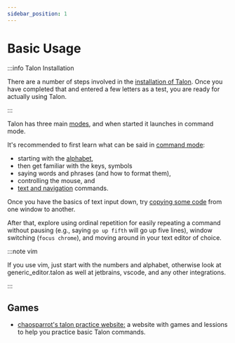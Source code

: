 ```yaml
---
sidebar_position: 1
---
```


# Basic Usage

:::info Talon Installation

There are a number of steps involved in the [installation of Talon](/docs/Resource%20Hub/Talon%20Installation/installation_guide.md).
Once you have completed that and entered a few letters as a test, you are ready for actually using Talon.

:::

Talon has three main [modes](./talon-modes.md), and when started it launches in command mode.

It's recommended to first learn what can be said in [command mode](./Command%20Mode/command_mode.md):

- starting with the [alphabet](/docs/Basic%20Usage/Command%20Mode/single-characters.md),
- then get familiar with the keys, symbols
- saying words and phrases (and how to format them),
- controlling the mouse, and
- [text and navigation](/docs/Basic%20Usage/Command%20Mode/text-and-navigation.md) commands.

Once you have the basics of text input down, try [copying some code](./writing-code/) from one window to another.

After that, explore using ordinal repetition for easily repeating a command without pausing (e.g., saying `go up fifth` will go up five lines), window switching (`focus chrome`), and moving around in your text editor of choice.

:::note vim

If you use vim, just start with the numbers and alphabet, otherwise look at generic_editor.talon as well at jetbrains, vscode, and any other integrations.

:::

## Games

- [chaosparrot's talon practice website:](https://chaosparrot.github.io/talon_practice) a website with games and lessions to help you practice basic Talon commands.

